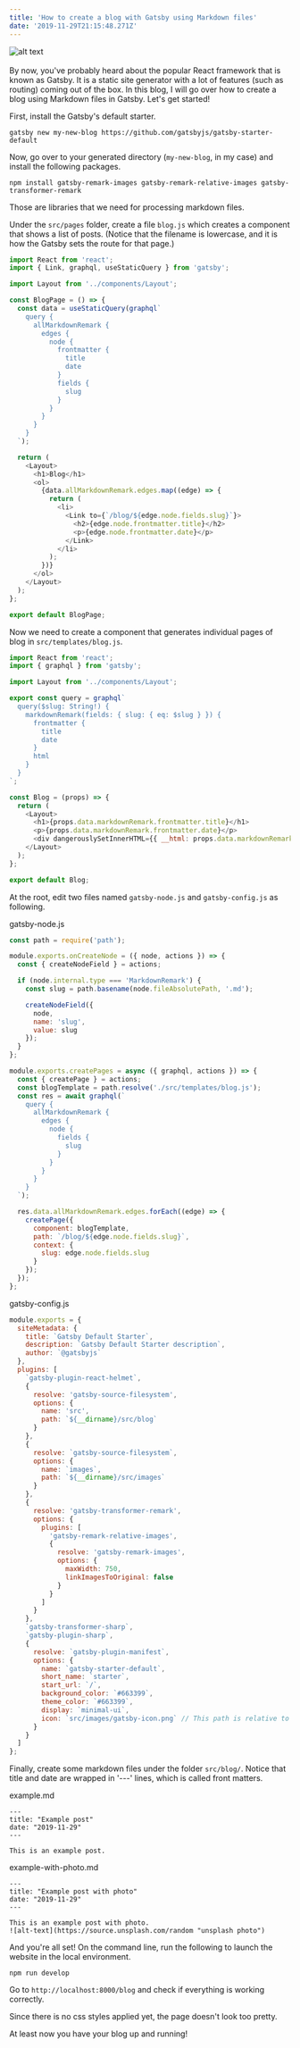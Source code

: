 ```yaml
---
title: 'How to create a blog with Gatsby using Markdown files'
date: '2019-11-29T21:15:48.271Z'
---
```


![alt text](./Gatsby_Logo.png 'Gatsby Logo')
<br/>
<br/>
By now, you've probably heard about the popular React framework that is known as Gatsby. It is a static site generator with a lot of features (such as routing) coming out of the box. In this blog, I will go over how to create a blog using Markdown files in Gatsby. Let's get started!

First, install the Gatsby's default starter.

```
gatsby new my-new-blog https://github.com/gatsbyjs/gatsby-starter-default
```

Now, go over to your generated directory (`my-new-blog`, in my case) and install the following packages.

```
npm install gatsby-remark-images gatsby-remark-relative-images gatsby-transformer-remark
```

Those are libraries that we need for processing markdown files.

Under the `src/pages` folder, create a file `blog.js` which creates a component that shows a list of posts. (Notice that the filename is lowercase, and it is how the Gatsby sets the route for that page.)

```javascript
import React from 'react';
import { Link, graphql, useStaticQuery } from 'gatsby';

import Layout from '../components/Layout';

const BlogPage = () => {
  const data = useStaticQuery(graphql`
    query {
      allMarkdownRemark {
        edges {
          node {
            frontmatter {
              title
              date
            }
            fields {
              slug
            }
          }
        }
      }
    }
  `);

  return (
    <Layout>
      <h1>Blog</h1>
      <ol>
        {data.allMarkdownRemark.edges.map((edge) => {
          return (
            <li>
              <Link to={`/blog/${edge.node.fields.slug}`}>
                <h2>{edge.node.frontmatter.title}</h2>
                <p>{edge.node.frontmatter.date}</p>
              </Link>
            </li>
          );
        })}
      </ol>
    </Layout>
  );
};

export default BlogPage;
```

Now we need to create a component that generates individual pages of blog in `src/templates/blog.js`.

```javascript
import React from 'react';
import { graphql } from 'gatsby';

import Layout from '../components/Layout';

export const query = graphql`
  query($slug: String!) {
    markdownRemark(fields: { slug: { eq: $slug } }) {
      frontmatter {
        title
        date
      }
      html
    }
  }
`;

const Blog = (props) => {
  return (
    <Layout>
      <h1>{props.data.markdownRemark.frontmatter.title}</h1>
      <p>{props.data.markdownRemark.frontmatter.date}</p>
      <div dangerouslySetInnerHTML={{ __html: props.data.markdownRemark.html }}></div>
    </Layout>
  );
};

export default Blog;
```

At the root, edit two files named `gatsby-node.js` and `gatsby-config.js` as following.

gatsby-node.js

```javascript
const path = require('path');

module.exports.onCreateNode = ({ node, actions }) => {
  const { createNodeField } = actions;

  if (node.internal.type === 'MarkdownRemark') {
    const slug = path.basename(node.fileAbsolutePath, '.md');

    createNodeField({
      node,
      name: 'slug',
      value: slug
    });
  }
};

module.exports.createPages = async ({ graphql, actions }) => {
  const { createPage } = actions;
  const blogTemplate = path.resolve('./src/templates/blog.js');
  const res = await graphql(`
    query {
      allMarkdownRemark {
        edges {
          node {
            fields {
              slug
            }
          }
        }
      }
    }
  `);

  res.data.allMarkdownRemark.edges.forEach((edge) => {
    createPage({
      component: blogTemplate,
      path: `/blog/${edge.node.fields.slug}`,
      context: {
        slug: edge.node.fields.slug
      }
    });
  });
};
```

gatsby-config.js

```javascript
module.exports = {
  siteMetadata: {
    title: `Gatsby Default Starter`,
    description: `Gatsby Default Starter description`,
    author: `@gatsbyjs`
  },
  plugins: [
    `gatsby-plugin-react-helmet`,
    {
      resolve: 'gatsby-source-filesystem',
      options: {
        name: 'src',
        path: `${__dirname}/src/blog`
      }
    },
    {
      resolve: `gatsby-source-filesystem`,
      options: {
        name: `images`,
        path: `${__dirname}/src/images`
      }
    },
    {
      resolve: 'gatsby-transformer-remark',
      options: {
        plugins: [
          'gatsby-remark-relative-images',
          {
            resolve: 'gatsby-remark-images',
            options: {
              maxWidth: 750,
              linkImagesToOriginal: false
            }
          }
        ]
      }
    },
    `gatsby-transformer-sharp`,
    `gatsby-plugin-sharp`,
    {
      resolve: `gatsby-plugin-manifest`,
      options: {
        name: `gatsby-starter-default`,
        short_name: `starter`,
        start_url: `/`,
        background_color: `#663399`,
        theme_color: `#663399`,
        display: `minimal-ui`,
        icon: `src/images/gatsby-icon.png` // This path is relative to the root of the site.
      }
    }
  ]
};
```

Finally, create some markdown files under the folder `src/blog/`. Notice that title and date are wrapped in '---' lines, which is called front matters.

example.md

```
---
title: "Example post"
date: "2019-11-29"
---

This is an example post.
```

example-with-photo.md

```
---
title: "Example post with photo"
date: "2019-11-29"
---

This is an example post with photo.
![alt-text](https://source.unsplash.com/random "unsplash photo")
```

And you're all set! On the command line, run the following to launch the website in the local environment.

```
npm run develop
```

Go to `http://localhost:8000/blog` and check if everything is working correctly.

Since there is no css styles applied yet, the page doesn't look too pretty.

At least now you have your blog up and running!
